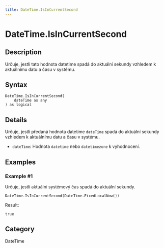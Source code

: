 ```yaml
---
title: DateTime.IsInCurrentSecond
---
```


# DateTime.IsInCurrentSecond


## Description

Určuje, jestli tato hodnota datetime spadá do aktuální sekundy vzhledem k aktuálnímu datu a času v systému.


## Syntax

```powerquery
DateTime.IsInCurrentSecond(
    dateTime as any
) as logical
```


## Details

Určuje, jestli předaná hodnota datetime <code>dateTime</code> spadá do aktuální sekundy vzhledem k aktuálnímu datu a času v systému.      <ul>      <li><code>dateTime</code>: Hodnota <code>datetime</code> nebo <code>datetimezone</code> k vyhodnocení.</li>      </ul>


## Examples

### Example #1 
Určuje, jestli aktuální systémový čas spadá do aktuální sekundy.
```powerquery
DateTime.IsInCurrentSecond(DateTime.FixedLocalNow())
```

Result: 
```powerquery
true
```




## Category
DateTime
